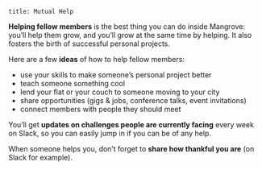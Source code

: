 ```
title: Mutual Help
```

**Helping fellow members** is the best thing you can do inside Mangrove: you’ll help them grow, and you’ll grow at the same time by helping. It also fosters the birth of successful personal projects.

Here are a few **ideas** of how to help fellow members:

- use your skills to make someone’s personal project better
- teach someone something cool
- lend your flat or your couch to someone moving to your city
- share opportunities (gigs & jobs, conference talks, event invitations)
- connect members with people they should meet

You’ll get **updates on challenges people are currently facing** every week on Slack, so you can easily jump in if you can be of any help.

When someone helps you, don’t forget to **share how thankful you are** (on Slack for example).
